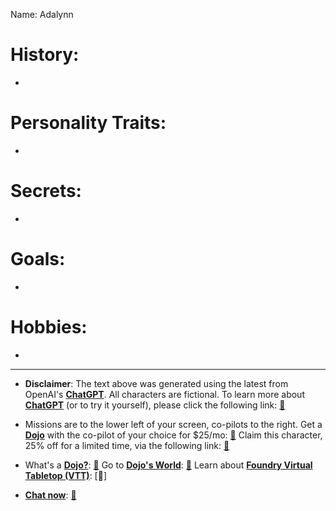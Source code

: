 Name: Adalynn

# History:

-

# Personality Traits:

-

# Secrets:

-


# Goals:

-

# Hobbies:

-

---
* **Disclaimer**: The text above was generated using the latest from OpenAI's [**ChatGPT**](https://openai.com/blog/chatgpt/).  All characters are fictional.  To learn more about [**ChatGPT**](https://openai.com/blog/chatgpt/) (or to try it yourself), please click the following link: [:green_book:](https://openai.com/blog/chatgpt/)

* Missions are to the lower left of your screen, co-pilots to the right. Get a [**Dojo**](https://workmates.live/marketplace) with the co-pilot of your choice for $25/mo: [:ledger:](https://workmates.live/marketplace)  Claim this character, 25% off for a limited time, via the following link: [:closed_book:](https://blog.workmates.live/deal-on-a-dojo) 

* What's a [**Dojo?**](https://workdojos.com): [:blue_book:](https://workdojos.com)  Go to [**Dojo's World**](https://dojos.world): [:green_book:](https://dojos.world)  Learn about [**Foundry Virtual Tabletop (VTT)**](https://foundryvtt.com/): [:ledger:]

* [**Chat now**](https://chat.workmates.live/channel/support): [:orange_book:](https://chat.workmates.live/channel/support)